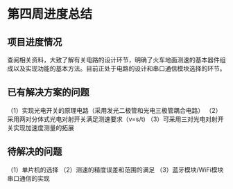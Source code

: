 # 第四周进度总结
## 项目进度情况
查阅相关资料，大致了解有关电路的设计环节，明确了火车地面测速的基本器件组成以及实现功能的基本方法。目前正处于电路的设计和串口通信模块选择的环节。
## 已有解决方案的问题
（1）实现光电开关的原理电路（采用发光二极管和光电三极管耦合电路）
（2）采用两对分体式光电对射开关满足测速要求（v=s/t)
（3）可采用三对光电对射开关实现加速度测量的拓展
## 待解决的问题
（1）单片机的选择
（2）测速的精度误差和范围的满足
（3）蓝牙模块/WiFi模块串口通信的实现
